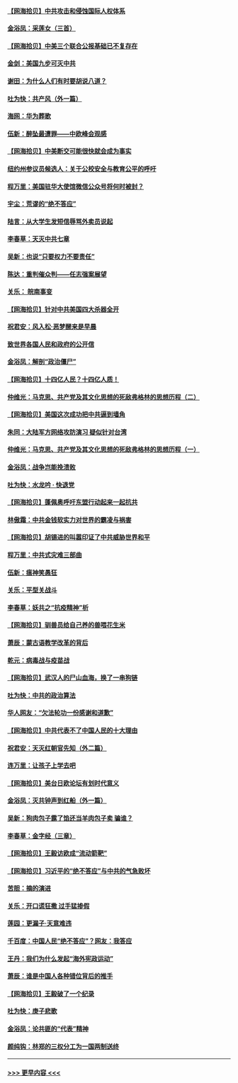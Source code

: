 #### [【网海拾贝】中共攻击和侵蚀国际人权体系](../pages/nsc993/n12416250.md?t=09200851) 
#### [金浴凤：采莲女（三首）](../pages/nsc993/n12415517.md?t=09200851) 
#### [【网海拾贝】中美三个联合公报基础已不复存在](../pages/nsc993/n12415054.md?t=09200851) 
#### [金剑：美国九步可灭中共](../pages/nsc993/n12413183.md?t=09200851) 
#### [谢田：为什么人们有时要胡说八道？](../pages/nsc993/n12411861.md?t=09200851) 
#### [吐为快：共产风（外一篇）](../pages/nsc993/n12411761.md?t=09200851) 
#### [海网：华为葬歌](../pages/nsc993/n12410381.md?t=09200851) 
#### [伍新：醉坠最遭罪——中欧峰会观感](../pages/nsc993/n12410364.md?t=09200851) 
#### [【网海拾贝】中美断交可能很快就会成为事实](../pages/nsc993/n12409495.md?t=09200851) 
#### [纽约州参议员候选人：关于公校安全与教育公平的呼吁](../pages/nsc993/n12409228.md?t=09200851) 
#### [程万里：美国驻华大使馆微信公众号将何时被封？](../pages/nsc993/n12407397.md?t=09200851) 
#### [宇尘：荒谬的“绝不答应”](../pages/nsc993/n12407360.md?t=09200851) 
#### [陆言：从大学生发短信辱骂外卖员说起](../pages/nsc993/n12407285.md?t=09200851) 
#### [李春草：天灭中共七章](../pages/nsc993/n12406988.md?t=09200851) 
#### [吴新：也说“只要权力不要责任”](../pages/nsc993/n12406966.md?t=09200851) 
#### [陈达：重判催众判——任志强案展望](../pages/nsc993/n12404540.md?t=09200851) 
#### [关乐： 皖南事变](../pages/nsc993/n12404288.md?t=09200851) 
#### [【网海拾贝】针对中共美国四大杀器全开](../pages/nsc993/n12404172.md?t=09200851) 
#### [祝君安：风入松‧恶梦醒来是早晨](../pages/nsc993/n12401953.md?t=09200851) 
#### [致世界各国人民和政府的公开信](../pages/nsc993/n12401824.md?t=09200851) 
#### [金浴凤：解剖“政治僵尸”](../pages/nsc993/n12401808.md?t=09200851) 
#### [【网海拾贝】十四亿人民？十四亿人质！](../pages/nsc993/n12401708.md?t=09200851) 
#### [仲维光：马克思、共产党及其文化思想的死敌弗格林的思想历程（二）](../pages/nsc993/n12399107.md?t=09200851) 
#### [【网海拾贝】美国这次成功把中共逼到墙角](../pages/nsc993/n12400173.md?t=09200851) 
#### [朱同：大陆军方网络攻防演习 疑似针对台湾](../pages/nsc993/n12399868.md?t=09200851) 
#### [仲维光：马克思、共产党及其文化思想的死敌弗格林的思想历程（一）](../pages/nsc993/n12398341.md?t=09200851) 
#### [金浴凤：战争岂能挽溃败](../pages/nsc993/n12398855.md?t=09200851) 
#### [吐为快：水龙吟 · 快退党](../pages/nsc993/n12398849.md?t=09200851) 
#### [【网海拾贝】蓬佩奥呼吁东盟行动起来一起抗共](../pages/nsc993/n12398291.md?t=09200851) 
#### [林傲霜：中共金钱软实力对世界的霸凌与祸害](../pages/nsc993/n12397515.md?t=09200851) 
#### [【网海拾贝】胡锡进的叫嚣印证了中共威胁世界和平](../pages/nsc993/n12397455.md?t=09200851) 
#### [程万里：中共式灾难三部曲](../pages/nsc993/n12397106.md?t=09200851) 
#### [伍新：瘟神笑愚狂](../pages/nsc993/n12397052.md?t=09200851) 
#### [关乐：平型关战斗](../pages/nsc993/n12395387.md?t=09200851) 
#### [李春草：妖共之“抗疫精神”析](../pages/nsc993/n12395240.md?t=09200851) 
#### [【网海拾贝】驯兽员给自己养的兽喂花生米](../pages/nsc993/n12393919.md?t=09200851) 
#### [萧辰：蒙古语教学改革的背后](../pages/nsc993/n12393677.md?t=09200851) 
#### [乾元：病毒战与疫苗战](../pages/nsc993/n12393107.md?t=09200851) 
#### [【网海拾贝】武汉人的尸山血海，换了一串狗链](../pages/nsc993/n12393043.md?t=09200851) 
#### [吐为快：中共的政治算法](../pages/nsc993/n12390506.md?t=09200851) 
#### [华人网友：“欠法轮功一份感谢和道歉”](../pages/nsc993/n12390098.md?t=09200851) 
#### [【网海拾贝】中共代表不了中国人民的十大理由](../pages/nsc993/n12388155.md?t=09200851) 
#### [祝君安：天灭红朝官先知（外二篇）](../pages/nsc993/n12387957.md?t=09200851) 
#### [连万里：让孩子上学去吧](../pages/nsc993/n12385309.md?t=09200851) 
#### [【网海拾贝】美台日欧论坛有划时代意义](../pages/nsc993/n12385232.md?t=09200851) 
#### [金浴凤：灭共钟声到红船（外一篇）](../pages/nsc993/n12385154.md?t=09200851) 
#### [吴新：狗肉包子露了馅还当羊肉包子卖 骗谁？](../pages/nsc993/n12385133.md?t=09200851) 
#### [李春草：金字经（三章）](../pages/nsc993/n12383691.md?t=09200851) 
#### [【网海拾贝】王毅访欧成“流动箭靶”](../pages/nsc993/n12383338.md?t=09200851) 
#### [【网海拾贝】习近平的“绝不答应”与中共的气急败坏](../pages/nsc993/n12382819.md?t=09200851) 
#### [苦胆：摘的演进](../pages/nsc993/n12382619.md?t=09200851) 
#### [关乐：开口谎狂撒 过手猛掺假](../pages/nsc993/n12382604.md?t=09200851) 
#### [莲园：更漏子‧天意难违](../pages/nsc993/n12382598.md?t=09200851) 
#### [千百度：中国人民“绝不答应”？网友：我答应](../pages/nsc993/n12382024.md?t=09200851) 
#### [王丹：我们为什么发起“海外宪政运动”](../pages/nsc993/n12380286.md?t=09200851) 
#### [萧辰：谁是中国人各种错位背后的推手](../pages/nsc993/n12379800.md?t=09200851) 
#### [【网海拾贝】王毅破了一个纪录](../pages/nsc993/n12379251.md?t=09200851) 
#### [吐为快：庚子悲歌](../pages/nsc993/n12378821.md?t=09200851) 
#### [金浴凤：论共匪的“代表”精神](../pages/nsc993/n12377546.md?t=09200851) 
#### [颜纯钩：林郑的三权分工为一国两制送终](../pages/nsc993/n12377306.md?t=09200851) 

----
#### [ >>> 更早内容 <<< ](../indexes/nsc993-earlier.md)
